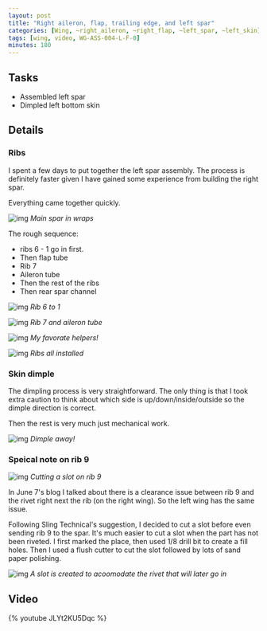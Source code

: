 ```yaml
---
layout: post
title: "Right aileron, flap, trailing edge, and left spar"
categories: [Wing, ~right_aileron, ~right_flap, ~left_spar, ~left_skin]
tags: [wing, video, WG-ASS-004-L-F-0]
minutes: 180
---
```


## Tasks

- Assembled left spar
- Dimpled left bottom skin

## Details

### Ribs

I spent a few days to put together the left spar assembly. The process is definitely faster given I have gained some experience from building the right spar.

Everything came together quickly.

![img](https://lh3.googleusercontent.com/pw/AP1GczPQDt330a1x-pG0Kw8ju79UQyTIClbW-63RAqp2yyXRyLeA_31dWZRmNql9FCrB1BwrpuMJ-qa4rdM9WBw1VZxcucwW6jcsbwkBJrEW_SJtSJjB1kbcc6hsxMcDW92JdmypH8RhmIRXSlWkBuk0hXZF2g=w2320-h3092-s-no-gm?authuser=0)
_Main spar in wraps_

The rough sequence:

- ribs 6 - 1 go in first.
- Then flap tube
- Rib 7
- Aileron tube
- Then the rest of the ribs
- Then rear spar channel

![img](https://lh3.googleusercontent.com/pw/AP1GczOhzZQvsuUzok-hNmMi4J6pWp6rCUFzt5yEU1pXBNa6KM-8Oajk4ZXYWTOBPyFm0Cr7UYdPy02MES4Piw0oA1HRb60BeE0lmBr6eJQFq_cVv4pfqPJKzSDQ65UJV6-apyyKm8Tb09rF3dPeYI9AeZnx2g=w2320-h3092-s-no-gm?authuser=0)
_Rib 6 to 1_

![img](https://lh3.googleusercontent.com/pw/AP1GczPj7oM-9CHvuclyumERE4ntm_y9RJxatnr4_zyK3Ie7fBrR9wwxOq_v7VZyEOIvBznVcuO5Uuxdvth-Vt64GALwMui-SGL1R5CkzzazguTrNcPm8-nRnDfW93FtfGnLTb4yAi0zhTb2pO318fjMUiVoBg=w2320-h3092-s-no-gm?authuser=0)
_Rib 7 and aileron tube_

![img](https://lh3.googleusercontent.com/pw/AP1GczN-xNl834dzr8SOdl3TmsQxIkpjLhd9JddDOtNHvouZrvVSVmGeY9o8QLReKMZsuYpwqa9pM-BNpsdUxIOZMtB2Yzjqqydq3HTMdGjpfCkRg5INmAd3UmQEz2vgyputm5W3M2ISCkgEwRy0mdJrmTeR1g=w4000-h3000-s-no-gm?authuser=0)
_My favorate helpers!_

![img](https://lh3.googleusercontent.com/pw/AP1GczP0q5IeXP4Upg4l0Wlj7zP-A1cQH-Pzo67oyns3oF7wpA05ZCbAqkfoP-H66Suuscy_HU27O7ydwipdvjrRnrYw191pGLhWGaR8qw05r0HLn8wkTYZQ4KSuuK9U09WYS6kaBcbAEPH3iSBoDxFvo_td-w=w4000-h3000-s-no-gm?authuser=0)
_Ribs all installed_

### Skin dimple

The dimpling process is very straightforward. The only thing is that I took extra caution to think about which side is up/down/inside/outside so the dimple direction is correct.

Then the rest is very much just mechanical work.

![img](https://lh3.googleusercontent.com/pw/AP1GczOMj7LsKs35MjG7B2PFII3WgylpYvO04UiH5C50h5AHAto7R-LcCqpCw0y4w5UEw0pQBFx97WXVwEOqashdlVTTxK_XyAujV_lpB13J8e1egeI_9KdsAzpAwQaD85iXIhtrJW9mURSHAHcbKAt3EVokyg=w4000-h3000-s-no-gm?authuser=0)
_Dimple away!_

### Speical note on rib 9

![img](https://lh3.googleusercontent.com/pw/AP1GczPZZKkEuzoEj84eikJm-9CPa0WsLCjDKe_YcDoR6ypmMFdt50q074-CWAcj7Aa-wsxlSXa9Qe4csQ8Tp6zO6H-MbWo7VuTGMbcgrZUWAoNR9yYmqCa242XPLFtTPnyOIF80OzVrZfCxqreaaKbNFpQuFg=w2320-h3092-s-no-gm?authuser=0)
_Cutting a slot on rib 9_

In June 7's blog I talked about there is a clearance issue between rib 9 and the rivet right next the rib (on the right wing). So the left wing has the same issue.

Following Sling Technical's suggestion, I decided to cut a slot before even sending rib 9 to the spar. It's much easier to cut a slot when the part has not been riveted. I first marked the place, then used 1/8 drill bit to create a fill holes. Then I used a flush cutter to cut the slot followed by lots of sand paper polishing.

![img](https://lh3.googleusercontent.com/pw/AP1GczNRYhemI1xXdr8KS99u6umL57Hgjom7JkzYDZWC_h7hktcHjsMrgSnlS-75DlfLz8CSRPNScOxBNUFyKOcc8FPsZh3S8--gh8IF5Dul-hZ6F6LRhowT33R_G4SfgFtCJy8NqgQHnjOsz9EcNdKN5GI2cQ=w4000-h3000-s-no-gm?authuser=0)
_A slot is created to acoomodate the rivet that will later go in_

## Video

{% youtube JLYt2KU5Dqc %}
